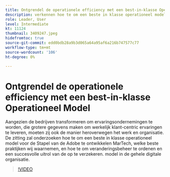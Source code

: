 ```yaml
---
title: Ontgrendel de operationele efficiency met een best-in-klasse Operationeel Model
description: verkennen hoe te om een beste in klasse operationeel model voor de Stapel van de Adobe MarTech te ontwikkelen, welke beste praktijken wij waarnemen
role: Leader, User
level: Intermediate
kt: 11124
thumbnail: 3409247.jpeg
hidefromtoc: true
source-git-commit: edd0bdb28a9b3d065a64a95af6a216b747577c77
workflow-type: tm+mt
source-wordcount: '106'
ht-degree: 0%

---
```


# Ontgrendel de operationele efficiency met een best-in-klasse Operationeel Model

Aangezien de bedrijven transformeren om ervaringsondernemingen te worden, die grotere gegevens maken om werkelijk klant-centric ervaringen te leveren, moeten zij ook de manier heroverwegen het werk en organisatie. De zitting zal onderzoeken hoe te om een beste in klasse operationeel model voor de Stapel van de Adobe te ontwikkelen MarTech, welke beste praktijken wij waarnemen, en hoe te om veranderingsbeheer te ordenen en een succesvolle uitrol van de op te verzekeren. model in de gehele digitale organisatie.

>[!VIDEO](https://video.tv.adobe.com/v/3409247/?quality=12&learn=on)
